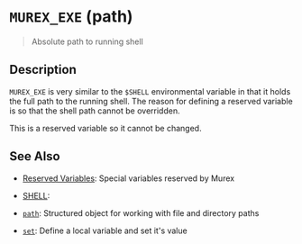 # `MUREX_EXE` (path)

> Absolute path to running shell

## Description

`MUREX_EXE` is very similar to the `$SHELL` environmental variable in that it
holds the full path to the running shell. The reason for defining a reserved
variable is so that the shell path cannot be overridden.

This is a reserved variable so it cannot be changed.



## See Also

* [Reserved Variables](../user-guide/reserved-vars.md):
  Special variables reserved by Murex
* [SHELL](../variables/SHELL.md):
  
* [`path`](../types/path.md):
  Structured object for working with file and directory paths
* [`set`](../commands/set.md):
  Define a local variable and set it's value